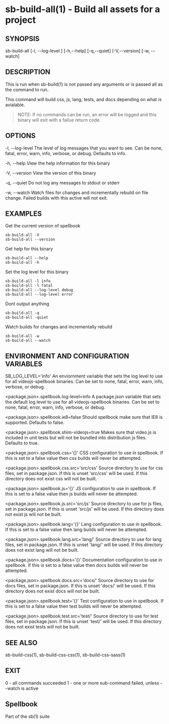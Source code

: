 # sb-build-all(1) - Build all assets for a project

## SYNOPSIS

  sb-build-all [-l, --log-level <level>] [-h,--help] [-q,--quiet] [-V,--version]
               [-w, --watch]

## DESCRIPTION

  This is run when sb-build(1) is not passed any arguments or is passed all
  as the command to run.

  This command will build css, js, lang, tests, and docs depending on what is avialable.

  > NOTE: If no commands can be run, an error will be logged and this binary will exit
  >       with a failue return code.

## OPTIONS

  -l, --log-level <level>
    The level of log messages that you want to see. Can be none, fatal, error,
    warn, info, verbose, or debug. Defaults to info.

  -h, --help
    View the help information for this binary

  -V, --version
    View the version of this binary

  -q, --quiet
    Do not log any messages to stdout or stderr

  -w, --watch
    Watch files for changes and incrementally rebuild on file change.
    Failed builds with this active will not exit.

## EXAMPLES

  Get the current version of spellbook

    sb-build-all -V
    sb-build-all --version

  Get help for this binary

    sb-build-all --help
    sb-build-all -h

  Set the log level for this binary

    sb-build-all -l info
    sb-build-all -l fatal
    sb-build-all --log-level debug
    sb-build-all --log-level error

  Dont output anything

    sb-build-all -q
    sb-build-all -quiet

  Watch builds for changes and incrementally rebuild

    sb-build-all -w
    sb-build-all --watch

## ENVIRONMENT AND CONFIGURATION VARIABLES

  SB_LOG_LEVEL='info'
    An enviornment variable that sets the log level to use for all videojs-spellbook
    binaries. Can be set to none, fatal, error, warn, info, verbose, or debug.

  <package.json>.spellbook.log-level=info
    A package.json variable that sets the default log level to use for all videojs-spellbook
    binaries. Can be set to none, fatal, error, warn, info, verbose, or debug.

  <package.json>.spellbook.ie8=false
    Should spellbook make sure that IE8 is supported. Defaults to false.

  <package.json>.spellbook.shim-videojs=true
    Makes sure that video.js is included in unit tests but will not be bundled into
    distribution js files. Defaults to true.

  <package.json>.spellbook.css='{}'
    CSS configuration to use in spellbook. If this is set to a false value then css
    builds will never be attempted.

  <package.json>.spellbook.css.src='src/css'
    Source directory to use for css files, set in package.json. If this is unset
    'src/css' will be used. If this directory does not exist css will not be built.

  <package.json>.spellbook.js='{}'
    JS configuration to use in spellbook. If this is set to a false value then js
    builds will never be attempted.

  <package.json>.spellbook.js.src='src/js'
    Source directory to use for js files, set in package.json. If this is unset
    'src/js' will be used. If this directory does not exist js will not be built.

  <package.json>.spellbook.lang='{}'
    Lang configuration to use in spellbook. If this is set to a false value then lang
    builds will never be attempted.

  <package.json>.spellbook.lang.src='lang/'
    Source directory to use for lang files, set in package.json. If this is unset
    'lang/' will be used. If this directory does not exist lang will not be built.

  <package.json>.spellbook.docs='{}'
    Documentation configuration to use in spellbook. If this is set to a false value
    then docs builds will never be attempted.

  <package.json>.spellbook.docs.src='docs/'
    Source directory to use for docs files, set in package.json. If this is unset
    'docs/' will be used. If this directory does not exist docs will not be built.

  <package.json>.spellbook.test='{}'
    Test configuration to use in spellbook. If this is set to a false value
    then test builds will never be attempted.

  <package.json>.spellbook.test.src='test/'
    Source directory to use for test files, set in package.json. If this is unset
    'test/' will be used. If this directory does not exist tests will not be built.

## SEE ALSO

  sb-build-css(1), sb-build-css-css(1), sb-build-css-sass(1)

## EXIT

  0 - all commands succeeded
  1 - one or more sub-command failed, unless --watch is active

## Spellbook

  Part of the sb(1) suite
